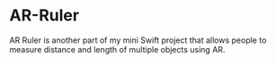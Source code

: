 # AR-Ruler
AR Ruler is another part of my mini Swift project that allows people to measure distance and length of multiple objects using AR.

